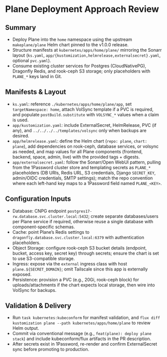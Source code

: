 # Plane Deployment Approach Review

## Summary
- Deploy Plane into the `home` namespace using the upstream `makeplane/plane` Helm chart pinned to the v1.0.0 release.
- Structure manifests at `kubernetes/apps/home/plane/` mirroring the Sonarr layout (`ks.yaml`, `app/{kustomization,helmrelease,externalsecret}.yaml`, optional `pvc.yaml`).
- Consume existing cluster services for Postgres (CloudNativePG), Dragonfly Redis, and rook-ceph S3 storage; only placeholders with `PLANE_*` keys land in Git.

## Manifests & Layout
- `ks.yaml`: reference `./kubernetes/apps/home/plane/app`, set `targetNamespace: home`, attach VolSync template if a PVC is required, and populate `postBuild.substitute` with `VOLSYNC_*` values when a claim is used.
- `app/kustomization.yaml`: include ExternalSecret, HelmRelease, PVC (if any), and `../../../../templates/volsync` only when backups are desired.
- `app/helmrelease.yaml`: define the Helm chart (`repo: plane`, `chart: plane`), add dependencies on rook-ceph, database services, or volsync as needed, and map values for all Plane components (frontend, backend, space, admin, live) with the provided tags + digests.
- `app/externalsecret.yaml`: follow the Sonarr/Open WebUI pattern, pulling from the 1Password cluster store and templating secrets as `PLANE_*` placeholders (DB URIs, Redis URL, S3 credentials, Django `SECRET_KEY`, admin/OIDC credentials, SMTP settings); match the repo convention where each left-hand key maps to a 1Password field named `PLANE_<KEY>`.

## Configuration Inputs
- Database: CNPG endpoint `postgres17-rw.database.svc.cluster.local:5432`; create separate databases/users per Plane service if required, otherwise reuse a single database with component-specific schemas.
- Cache: point Plane’s Redis settings to `dragonfly.database.svc.cluster.local:6379` with authentication placeholders.
- Object Storage: configure rook-ceph S3 bucket details (endpoint, bucket, access key, secret key) through secrets; ensure the chart is set to use S3-compatible storage.
- Ingress: expose via the `external` ingress class with host `plane.${SECRET_DOMAIN}`; omit Tailscale since this app is externally exposed.
- Persistence: provision a PVC (e.g., 20Gi, rook-ceph block) for uploads/attachments if the chart expects local storage, then wire into VolSync for backups.

## Validation & Delivery
- Run `task kubernetes:kubeconform` for manifest validation, and `flux diff kustomization plane --path kubernetes/apps/home/plane` to review Helm output.
- Commit via conventional message (e.g., `feat(plane): deploy plane stack`) and include kubeconform/flux artifacts in the PR description.
- After secrets exist in 1Password, re-render and confirm ExternalSecret sync before promoting to production.
